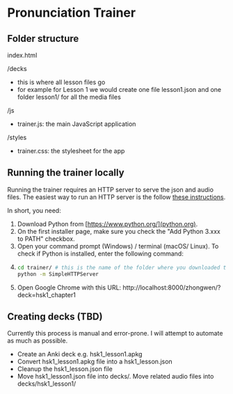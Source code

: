 # Pronunciation Trainer

## Folder structure

index.html

/decks
  * this is where all lesson files go
  * for example for Lesson 1 we would create one file lesson1.json and one folder lesson1/ for all the media files

/js
 * trainer.js: the main JavaScript application

/styles
 * trainer.css: the stylesheet for the app


## Running the trainer locally

Running the trainer requires an HTTP server to serve the json and audio files. The easiest way to run an HTTP server is the follow [these instructions](https://developer.mozilla.org/en-US/docs/Learn/Common_questions/set_up_a_local_testing_server).

In short, you need:
1. Download Python from [https://www.python.org/](python.org).
2. On the first installer page, make sure you check the "Add Python 3.xxx to PATH" checkbox.
3. Open your command prompt (Windows) / terminal (macOS/ Linux). To check if Python is installed, enter the following command:
4.
   ```bash
   cd trainer/ # this is the name of the folder where you downloaded this trainer
   python -m SimpleHTTPServer
   ```
5. Open Google Chrome with this URL:
http://localhost:8000/zhongwen/?deck=hsk1_chapter1


## Creating decks (TBD)

Currently this process is manual and error-prone. I will attempt to automate as much as possible.
- Create an Anki deck e.g. hsk1_lesson1.apkg
- Convert hsk1_lesson1.apkg file into a hsk1_lesson.json
- Cleanup the hsk1_lesson.json file
- Move hsk1_lesson1.json file into decks/. Move related audio files into decks/hsk1_lesson1/

